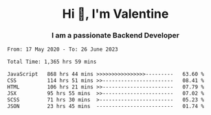<h1 align="center">Hi 👋, I'm Valentine</h1>
<h3 align="center">I am a passionate Backend Developer</h3>
<!--START_SECTION:waka-->

```txt
From: 17 May 2020 - To: 26 June 2023

Total Time: 1,365 hrs 59 mins

JavaScript   868 hrs 44 mins >>>>>>>>>>>>>>>>---------   63.60 %
CSS          114 hrs 51 mins >>-----------------------   08.41 %
HTML         106 hrs 21 mins >>-----------------------   07.79 %
JSX          95 hrs 55 mins  >>-----------------------   07.02 %
SCSS         71 hrs 30 mins  >------------------------   05.23 %
JSON         23 hrs 45 mins  -------------------------   01.74 %
```

<!--END_SECTION:waka-->
